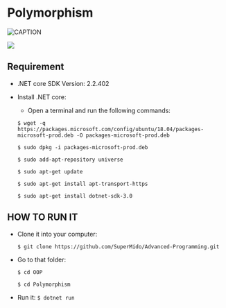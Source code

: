 # Polymorphism

![CAPTION](https://i.imgur.com/JZ0GGXG.png)

![](https://i.imgur.com/a8ZgQEA.gif)



## Requirement

- .NET core SDK Version: 2.2.402

- Install .NET core:
  - Open a terminal and run the following commands:
  
  `$ wget -q https://packages.microsoft.com/config/ubuntu/18.04/packages-microsoft-prod.deb -O packages-microsoft-prod.deb`
  
  `$ sudo dpkg -i packages-microsoft-prod.deb`

  `$ sudo add-apt-repository universe`
  
  `$ sudo apt-get update`
  
  `$ sudo apt-get install apt-transport-https`
  
  `$ sudo apt-get install dotnet-sdk-3.0`
  
## HOW TO RUN IT

- Clone it into your computer:

  `$ git clone https://github.com/SuperMido/Advanced-Programming.git`

- Go to that folder:

  `$ cd OOP`

  `$ cd Polymorphism`

- Run it:
  `$ dotnet run`
